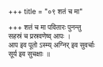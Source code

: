 +++
title = "०९ शतं च मा"

+++
शतं च मा पवितारः पुनन्तु  
सहस्रं च प्रस्रवणेष्व् आपः ।  
आप इव पूतो ऽस्म्य् अग्निर् इव सुवर्चाः  
सूर्य इव सुचक्षाः ॥